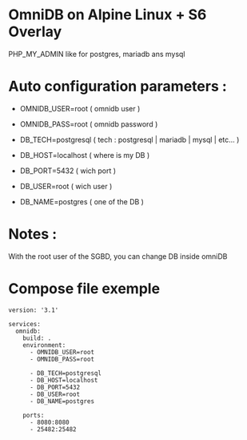# OmniDB on Alpine Linux + S6 Overlay

PHP_MY_ADMIN like for postgres, mariadb ans mysql

# Auto configuration parameters :

- OMNIDB_USER=root ( omnidb user )
- OMNIDB_PASS=root ( omnidb password )

- DB_TECH=postgresql ( tech : postgresql | mariadb | mysql | etc... )
- DB_HOST=localhost ( where is my DB )
- DB_PORT=5432 ( wich port )
- DB_USER=root ( wich user )
- DB_NAME=postgres ( one of the DB )

# Notes :
With the root user of the SGBD, you can change DB inside omniDB 

# Compose file exemple

```
version: '3.1'

services:
  omnidb:
    build: .
    environment:
      - OMNIDB_USER=root
      - OMNIDB_PASS=root

      - DB_TECH=postgresql
      - DB_HOST=localhost
      - DB_PORT=5432
      - DB_USER=root
      - DB_NAME=postgres

    ports:
      - 8080:8080
      - 25482:25482
```